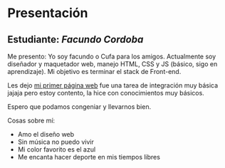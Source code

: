 # Presentación

## Estudiante: _Facundo Cordoba_

Me presento: Yo soy facundo o Cufa para los amigos. Actualmente soy diseñador y maquetador web, manejo HTML, CSS y JS (básico, sigo en aprendizaje). Mi objetivo es terminar el stack de Front-end. 

Les dejo [mi primer página web](cufacoffe.ml) fue una tarea de integración muy básica jajaja pero estoy contento, la hice con conocimientos muy básicos. 

Espero que podamos congeniar y llevarnos bien.

Cosas sobre mí:
 - Amo el diseño web
 - Sin música no puedo vivir
 - Mi color favorito es el azul
 - Me encanta hacer deporte en mis tiempos libres 



